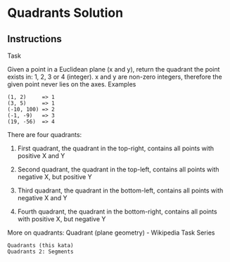 # Quadrants Solution

## Instructions

Task

Given a point in a Euclidean plane (x and y), return the quadrant the point exists in: 1, 2, 3 or 4 (integer). x and y are non-zero integers, therefore the given point never lies on the axes.
Examples

```
(1, 2)     => 1
(3, 5)     => 1
(-10, 100) => 2
(-1, -9)   => 3
(19, -56)  => 4
```

There are four quadrants:

1. First quadrant, the quadrant in the top-right, contains all points with positive X and Y

2. Second quadrant, the quadrant in the top-left, contains all points with negative X, but positive Y
    
3. Third quadrant, the quadrant in the bottom-left, contains all points with negative X and Y

4. Fourth quadrant, the quadrant in the bottom-right, contains all points with positive X, but negative Y

More on quadrants: Quadrant (plane geometry) - Wikipedia
Task Series

    Quadrants (this kata)
    Quadrants 2: Segments

